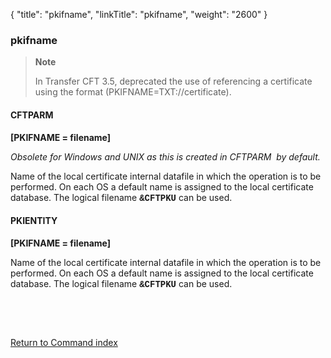 {
    "title": "pkifname",
    "linkTitle": "pkifname",
    "weight": "2600"
}<span id="pkifname"></span>

### pkifname

> **Note**
>
> In Transfer CFT 3.5, deprecated the use of referencing a certificate using the format (PKIFNAME=TXT://certificate).

#### CFTPARM

****\[PKIFNAME = filename\]****

*Obsolete for Windows and UNIX as this is created in CFTPARM  by default.*

Name of the local certificate internal datafile in which the operation is to
be performed. On each OS a default name is assigned to the local certificate
database. The logical filename <span style="font-family: 'Courier New', monospace;font-weight: bold;">****&CFTPKU****</span>
can be used.

#### PKIENTITY

****\[PKIFNAME = filename\]****

Name of the local certificate internal datafile in which the operation is to
be performed. On each OS a default name is assigned to the local certificate
database. The logical filename <span style="font-family: 'Courier New', monospace;font-weight: bold;">****&CFTPKU****</span>
can be used.

 

 

[Return to Command index](../../)
